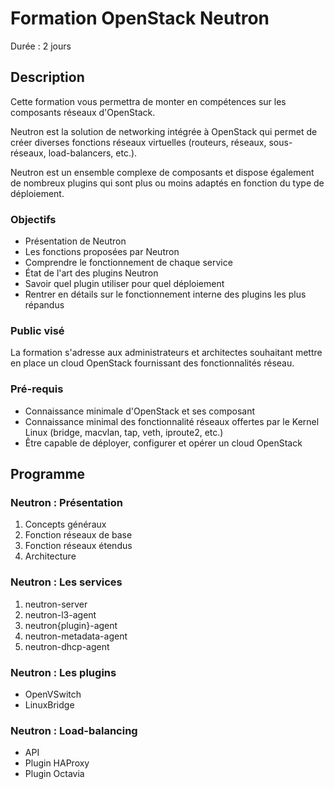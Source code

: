 # Formation OpenStack Neutron

Durée : 2 jours

## Description

Cette formation vous permettra de monter en compétences sur les composants réseaux d'OpenStack.

Neutron est la solution de networking intégrée à OpenStack qui permet de créer diverses fonctions réseaux virtuelles (routeurs, réseaux, sous-réseaux, load-balancers, etc.).

Neutron est un ensemble complexe de composants et dispose également de nombreux plugins qui sont plus ou moins adaptés en fonction du type de déploiement.

### Objectifs

* Présentation de Neutron
* Les fonctions proposées par Neutron
* Comprendre le fonctionnement de chaque service
* État de l'art des plugins Neutron
* Savoir quel plugin utiliser pour quel déploiement
* Rentrer en détails sur le fonctionnement interne des plugins les plus répandus

### Public visé

La formation s'adresse aux administrateurs et architectes souhaitant mettre en place un cloud OpenStack fournissant des fonctionnalités réseau.

### Pré-requis

* Connaissance minimale d'OpenStack et ses composant
* Connaissance minimal des fonctionnalité réseaux offertes par le Kernel Linux (bridge, macvlan, tap, veth, iproute2, etc.)
* Être capable de déployer, configurer et opérer un cloud OpenStack

## Programme

### Neutron : Présentation

1. Concepts généraux
2. Fonction réseaux de base
3. Fonction réseaux étendus
4. Architecture

### Neutron : Les services

1. neutron-server
2. neutron-l3-agent
3. neutron{plugin}-agent
4. neutron-metadata-agent
5. neutron-dhcp-agent

### Neutron : Les plugins

* OpenVSwitch
* LinuxBridge

### Neutron : Load-balancing

* API
* Plugin HAProxy
* Plugin Octavia

